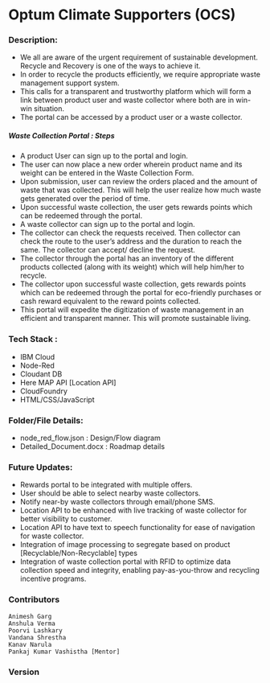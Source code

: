 # Optum Climate Supporters (OCS)


### Description:
- We all are aware of the urgent requirement of sustainable development. Recycle and Recovery is one of the ways to achieve it.
- In order to recycle the products efficiently, we require appropriate waste management support system.
- This calls for a transparent and trustworthy platform which will form a link between product user and waste collector where both are in win-win situation. 
- The portal can be accessed by a product user or a waste collector.

##### Waste Collection Portal : Steps
- A product User can sign up to the portal and login. 
- The user can now place a new order wherein product name and its weight can be entered in the Waste Collection Form. 
- Upon submission, user can review the orders placed and the amount of waste that was collected. This will help the user realize how much waste gets generated over the period of time.
- Upon successful waste collection, the user gets rewards points which can be redeemed through the portal.
- A waste collector can sign up to the portal and login. 
- The collector can check the requests received. Then collector can check the route to the user’s address and the duration to reach the same. The collector can accept/ decline the request. 
- The collector through the portal has an inventory of the different products collected (along with its weight) which will help him/her to recycle.
- The collector upon successful waste collection, gets rewards points which can be redeemed through the portal for eco-friendly purchases or cash reward equivalent to the reward points collected.
- This portal will expedite the digitization of waste management in an efficient and transparent manner. This will promote sustainable living.

### Tech Stack :
- IBM Cloud
- Node-Red
- Cloudant DB
- Here MAP API [Location API]
- CloudFoundry
- HTML/CSS/JavaScript


### Folder/File Details:
- node_red_flow.json : Design/Flow diagram
- Detailed_Document.docx : Roadmap details


### Future Updates:
- Rewards portal to be integrated with multiple offers.
- User should be able to select nearby waste collectors.
- Notify near-by waste collectors through email/phone SMS.
- Location API to be enhanced with live tracking of waste collector for better visibility to customer.
- Location API to have text to speech functionality for ease of navigation for waste collector.
- Integration of image processing to segregate based on product [Recyclable/Non-Recyclable] types
- Integration of waste collection portal with RFID to optimize data collection speed and integrity, enabling pay-as-you-throw and recycling incentive programs.


### Contributors
```
Animesh Garg
Anshula Verma
Poorvi Lashkary
Vandana Shrestha
Kanav Narula
Pankaj Kumar Vashistha [Mentor]
```

### Version
